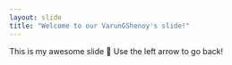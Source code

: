 ```yaml
---
layout: slide
title: "Welcome to our VarunGShenoy's slide!"
---
```

This is my awesome slide :tada:
Use the left arrow to go back!
